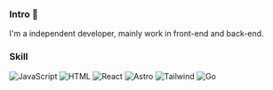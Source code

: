 ### Intro 👋

I'm a independent developer, mainly work in front-end and back-end.

### Skill

![JavaScript](https://img.shields.io/badge/-JavaScript-%23F7DF1C?style=flat-square&logo=javascript&logoColor=000000&color=%23F7DF1C)
![HTML](https://img.shields.io/badge/html5-%23E34F26.svg?style=flat-square&logo=html5&logoColor=white "HTML") 
![React](https://img.shields.io/badge/-React-%23282C34?style=flat-square&logo=react)
![Astro](https://img.shields.io/badge/-Astro-da62c4.svg?style=flat-square&logo=astro&logoColor=white)
![Tailwind](https://img.shields.io/badge/-Tailwind-dedede?style=flat-square&logo=tailwind-css)
![Go](https://img.shields.io/badge/-Go-00ADD8.svg?style=flat-square&logo=go&logoColor=white)
<!--![Android](https://img.shields.io/badge/-Android-3DDC84.svg?style=flat-square&logo=android&logoColor=white)-->
